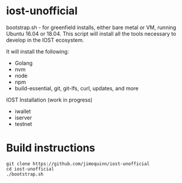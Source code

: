 # iost-unofficial
bootstrap.sh - for greenfield installs, either bare metal or VM, running
Ubuntu 16.04 or 18.04.  This script will install all the tools necessary 
to develop in the IOST ecosystem.  

It will install the following:
* Golang
* nvm
* node
* npm
* build-essential, git, git-lfs, curl, updates, and more

IOST Installation (work in progress)
* iwallet
* iserver
* testnet


#  Build instructions
```
git clone https://github.com/jimoquinn/iost-unofficial
cd iost-unofficial
./bootstrap.sh
```


